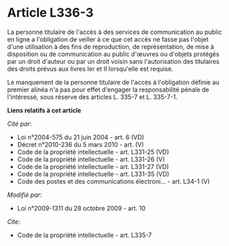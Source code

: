 # Article L336-3

La personne titulaire de l'accès à des services de communication au public en ligne a l'obligation de veiller à ce que cet
accès ne fasse pas l'objet d'une utilisation à des fins de reproduction, de représentation, de mise à disposition ou de
communication au public d'œuvres ou d'objets protégés par un droit d'auteur ou par un droit voisin sans l'autorisation des
titulaires des droits prévus aux livres Ier et II lorsqu'elle est requise. 

Le manquement de la personne titulaire de l'accès à l'obligation définie au premier alinéa n'a pas pour effet d'engager la
responsabilité pénale de l'intéressé, sous réserve des articles L. 335-7 et L. 335-7-1.

**Liens relatifs à cet article**

_Cité par_:

  - Loi n°2004-575 du 21 juin 2004 - art. 6 (VD)
  - Décret n°2010-236 du 5 mars 2010 - art. (V)
  - Code de la propriété intellectuelle - art. L331-25 (VD)
  - Code de la propriété intellectuelle - art. L331-26 (V)
  - Code de la propriété intellectuelle - art. L331-27 (VD)
  - Code de la propriété intellectuelle - art. L331-35 (VD)
  - Code des postes et des communications électroni... - art. L34-1 (V)

_Modifié par_:

  - Loi n°2009-1311 du 28 octobre 2009 - art. 10

_Cite_:

  - Code de la propriété intellectuelle - art. L335-7
